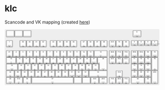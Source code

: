 # klc

Scancode and VK mapping (created [here](http://keyboard-layout-editor.com/##@@_a:7&w:1.25&h:0.8%3B&=&_w:1.25&h:0.8%3B&=&_w:1.25&h:0.8%3B&=&_x:15&a:5&w:1.25&h:0.8%3B&=E%0AVOLUME%2F_MUTE%0A%0A%0A173%3B&@_y:0.5%3B&=1%0AESCAPE%0A%0A%0A27&_x:1%3B&=59%0AF1%0A%0A%0A112&=60%0AF2%0A%0A%0A113&=61%0AF3%0A%0A%0A114&=62%0AF4%0A%0A%0A115&_x:0.5%3B&=63%0AF5%0A%0A%0A116&=64%0AF6%0A%0A%0A117&=65%0AF7%0A%0A%0A118&=66%0AF8%0A%0A%0A119&_x:0.5%3B&=67%0AF9%0A%0A%0A120&=68%0AF10%0A%0A%0A121&=87%0AF11%0A%0A%0A122&=88%0AF12%0A%0A%0A123&_x:0.25%3B&=55%20E%0ASNAPSHOT%0A%0A%0A44&=70%0ASCROLL%0A%0A%0A145&=69%0APAUSE%0A%0A%0A19&_x:0.25&h:0.8%3B&=E%0AMEDIA%2F_STOP%0A%0A%0A178&_h:0.8%3B&=E%0AMEDIA%2F_PREV%2F_TRACK%0A%0A%0A177&_h:0.8%3B&=E%0AMEDIA%2F_PLAY%2F_PAUSE%0A%0A%0A179&_h:0.8%3B&=E%0AMEDIA%2F_NEXT%2F_TRACK%0A%0A%0A176%3B&@_y:0.5%3B&=41%0AOEM%2F_5%0A%0A%0A220&=2%0A1%0A%0A%0A49&=3%0A2%0A%0A%0A50&=4%0A3%0A%0A%0A51&=5%0A4%0A%0A%0A52&=6%0A5%0A%0A%0A53&=7%0A6%0A%0A%0A54&=8%0A7%0A%0A%0A55&=9%0A8%0A%0A%0A56&=10%0A9%0A%0A%0A57&=11%0A0%0A%0A%0A48&=12%0AOEM%2F_4%0A%0A%0A219&=13%0AOEM%2F_6%0A%0A%0A221&_w:2%3B&=14%0ABACK%0A%0A%0A8&_x:0.25%3B&=82%20E%0AINSERT%0A%0A%0A45&=71%20E%0AHOME%0A%0A%0A36&=73%20E%0APRIOR%0A%0A%0A33&_x:0.25%3B&=69%20E%0ANUMLOCK%0A%0A%0A144&=53%20E%0ADIVIDE%0A%0A%0A111&=55%0AMULTIPLY%0A%0A%0A106&=74%0ASUBTRACT%0A%0A%0A109%3B&@_w:1.5%3B&=15%0ATAB%0A%0A%0A9&=16%0AQ%0A%0A%0A81&=17%0AW%0A%0A%0A87&=18%0AE%0A%0A%0A69&=19%0AR%0A%0A%0A82&=20%0AT%0A%0A%0A84&=21%0AZ%0A%0A%0A90&=22%0AU%0A%0A%0A85&=23%0AI%0A%0A%0A73&=24%0AO%0A%0A%0A79&=25%0AP%0A%0A%0A80&=26%0AOEM%2F_1%0A%0A%0A186&=27%0AOEM%2F_PLUS%0A%0A%0A187&_x:0.25&w:1.25&h:2&w2:1.5&h2:1&x2:-0.25%3B&=28%0ARETURN%0A%0A%0A13&_x:0.25%3B&=83%20E%0ADELETE%0A%0A%0A46&=79%20E%0AEND%0A%0A%0A35&=81%20E%0ANEXT%0A%0A%0A34&_x:0.25%3B&=71%0ANUMPAD7%0A%0A%0A103&=72%0ANUMPAD8%0A%0A%0A104&=73%0ANUMPAD9%0A%0A%0A105&_h:2%3B&=78%0AADD%0A%0A%0A107%3B&@_w:1.75%3B&=58%0ACAPITAL%0A%0A%0A20&=30%0AA%0A%0A%0A65&=31%0AS%0A%0A%0A83&=32%0AD%0A%0A%0A68&=33%0AF%0A%0A%0A70&=34%0AG%0A%0A%0A71&=35%0AH%0A%0A%0A72&=36%0AJ%0A%0A%0A74&=37%0AK%0A%0A%0A75&=38%0AL%0A%0A%0A76&=39%0AOEM%2F_3%0A%0A%0A192&=40%0AOEM%2F_7%0A%0A%0A222&=43%0AOEM%2F_2%0A%0A%0A191&_x:4.75%3B&=75%0ANUMPAD4%0A%0A%0A100&=76%0ANUMPAD5%0A%0A%0A101&=77%0ANUMPAD6%0A%0A%0A102%3B&@_w:1.25%3B&=42%0ASHIFT%0A%0A%0A16&=86%0AOEM%2F_102%0A%0A%0A226&=44%0AY%0A%0A%0A89&=45%0AX%0A%0A%0A88&=46%0AC%0A%0A%0A67&=47%0AV%0A%0A%0A86&=48%0AB%0A%0A%0A66&=49%0AN%0A%0A%0A78&=50%0AM%0A%0A%0A77&=51%0AOEM%2F_COMMA%0A%0A%0A188&=52%0AOEM%2F_PERIOD%0A%0A%0A190&=53%0AOEM%2F_MINUS%0A%0A%0A189&_w:2.75%3B&=54%0ASHIFT%0A%0A%0A16&_x:1.25%3B&=72%20E%0AUP%0A%0A%0A38&_x:1.25%3B&=79%0ANUMPAD1%0A%0A%0A97&=80%0ANUMPAD2%0A%0A%0A98&=81%0ANUMPAD3%0A%0A%0A99&_h:2%3B&=28%20E%0ARETURN%0A%0A%0A13%3B&@_w:1.25%3B&=29%0ACONTROL%0A%0A%0A17&_w:1.25%3B&=91%20E%0ALWIN%0A%0A%0A91&_w:1.25%3B&=56%0AMENU%0A%0A%0A18&_w:6.25%3B&=57%0ASPACE%0A%0A%0A32&_a:7&w:1.25%3B&=&_w:1.25%3B&=&_a:5&w:1.25%3B&=93%20E%0AAPPS%0A%0A%0A93&_w:1.25%3B&=29%20E%0ACONTROL%0A%0A%0A17&_x:0.25%3B&=75%20E%0ALEFT%0A%0A%0A37&=80%20E%0ADOWN%0A%0A%0A40&=77%20E%0ARIGHT%0A%0A%0A39&_x:0.25&w:2%3B&=82%0ANUMPAD0%0A%0A%0A96&=83%0ADECIMAL%0A%0A%0A110))

![Scancode and VK mapping](./media/keymap.png)
